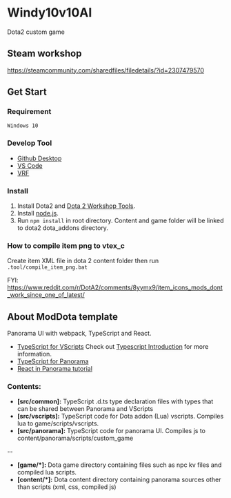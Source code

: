 # Windy10v10AI
Dota2 custom game

## Steam workshop
https://steamcommunity.com/sharedfiles/filedetails/?id=2307479570

## Get Start

### Requirement
`Windows 10`
### Develop Tool
- [Github Desktop](https://desktop.github.com/)
- [VS Code](https://code.visualstudio.com/)
- [VRF](https://vrf.steamdb.info/)

### Install
1. Install Dota2 and [Dota 2 Workshop Tools](https://developer.valvesoftware.com/wiki/Dota_2_Workshop_Tools/Installing_and_Launching_Tools).
2. Install [node.js](https://nodejs.org/).
3. Run `npm install` in root directory. Content and game folder will be linked to dota2 dota_addons directory.

### How to compile item png to vtex_c
Create item XML file in dota 2 content folder then run `.tool/compile_item_png.bat`

FYI: https://www.reddit.com/r/DotA2/comments/8yymx9/item_icons_mods_dont_work_since_one_of_latest/

## About ModDota template

Panorama UI with webpack, TypeScript and React.

- [TypeScript for VScripts](https://typescripttolua.github.io/) Check out [Typescript Introduction](https://moddota.com/scripting/Typescript/typescript-introduction/) for more information.
- [TypeScript for Panorama](https://moddota.com/panorama/introduction-to-panorama-ui-with-typescript)
- [React in Panorama tutorial](https://moddota.com/panorama/react)

### Contents:

* **[src/common]:** TypeScript .d.ts type declaration files with types that can be shared between Panorama and VScripts
* **[src/vscripts]:** TypeScript code for Dota addon (Lua) vscripts. Compiles lua to game/scripts/vscripts.
* **[src/panorama]:** TypeScript code for panorama UI. Compiles js to content/panorama/scripts/custom_game

--

* **[game/*]:** Dota game directory containing files such as npc kv files and compiled lua scripts.
* **[content/*]:** Dota content directory containing panorama sources other than scripts (xml, css, compiled js)
